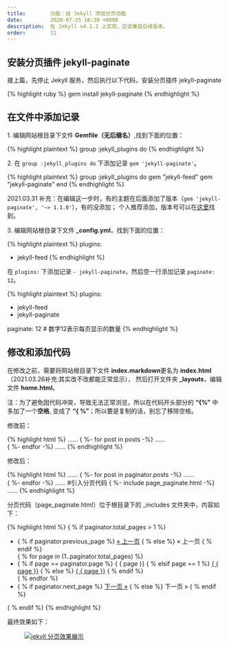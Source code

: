```yaml
---
title:        功能：给 Jekyll 添加分页功能  
date:         2020-07-25 16:39 +0800
description:  在 Jekyll v4.1.1 上实现，应该兼容后续版本。
order:        11
---
```


## 安装分页插件 jekyll-paginate

接上篇，先停止 Jekyll 服务，然后执行以下代码，安装分页插件 jekyll-paginate

{% highlight ruby %}
gem install jekyll-paginate
{% endhighlight %}

## 在文件中添加记录

1.&nbsp;编辑网站根目录下文件 <b>Gemfile（无后缀名）</b>,找到下面的位置：

{% highlight plaintext %}
group :jekyll_plugins do
{% endhighlight %}

2.&nbsp;在 `group :jekyll_plugins do` 下添加记录 `gem 'jekyll-paginate'`。

{% highlight plaintext %}
group :jekyll_plugins do
  gem "jekyll-feed"
  gem "jekyll-paginate"
end
{% endhighlight %}

<p class="post-body-mark">
2021.03.31 补充：在编辑这一步时，有的主题在后面添加了版本（<code>gem 'jekyll-paginate', '~> 1.1.0'</code>），有的没添加；
个人推荐添加，版本号可以在<a href="https://pages.github.com/versions/">这里</a>找到。
</p>

3.&nbsp;编辑网站根目录下文件 <b>_config.yml</b>，找到下面的位置：

{% highlight plaintext %}
plugins:
  - jekyll-feed
{% endhighlight %}

在 `plugins:` 下添加记录 `- jekyll-paginate`，然后空一行添加记录 `paginate: 12`。

{% highlight plaintext %}
plugins:
  - jekyll-feed
  - jekyll-paginate
  
paginate: 12    # 数字12表示每页显示的数量
{% endhighlight %}

## 修改和添加代码

在修改之前，需要将网站根目录下文件 <b>index.markdown</b>更名为 <b>index.html</b>（2021.03.26补充:其实改不改都能正常显示），
然后打开文件夹 <b>_layouts</b>，编辑文件 <b>home.html</b>。

<p class="post-body-mark">
注：为了避免因代码冲突，导致无法正常浏览，所以在代码开头部分的&nbsp;<b>“&#123;%”</b> 中多加了一个<strong>空格</strong>,
变成了<span style="display: inline-block">&nbsp;<b>“&#123; %”</b></span>；所以要是复制的话，别忘了移除空格。
</p>

修改前：

{% highlight html %}
……
{ %- for post in posts -%}
……     
{ %- endfor -%}
……
{% endhighlight %}

修改后：

{% highlight html %}
……
{ %- for post in paginator.posts -%}
……     
{ %- endfor -%}
……
#引入分页代码
{ %- include page_paginate.html -%}   
……
{% endhighlight %}

分页代码（page_paginate.html）位于根目录下的 _includes 文件夹中，内容如下：

{% highlight html %}
{ % if paginator.total_pages > 1 %}
<div class="pagination">
    <ul class="list-unstyled mb-0 w-100 row justify-content-center">
        <li class="col-auto">
            { % if paginator.previous_page %}
            <a href="{ { paginator.previous_page_path | relative_url }}">&laquo; 上一页</a>
            { % else %}
            <span>&laquo; 上一页</span>
            { % endif %}
        </li>
        { % for page in (1..paginator.total_pages) %}
            <li class="col-auto">
                { % if page == paginator.page %}
                <span>{ { page }}</span>
                { % elsif page == 1 %}
                <a href="{ { '/' | relative_url }}">{ { page }}</a>
                { % else %}
                <a href="{ { site.paginate_path | relative_url | replace: ':num', page }}">{ { page }}</a>
                { % endif %}
            </li>
        { % endfor %}
        <li class="col-auto">
            { % if paginator.next_page %}
            <a href="{ { paginator.next_page_path | relative_url }}">下一页 &raquo;</a>
            { % else %}
            <span>下一页 &raquo;</span>
            { % endif %}
        </li>
    </ul>
</div>
{ % endif %}
{% endhighlight %}

最终效果如下：

<figure class="post-body-img-figure">
    <div class="row justify-content-center">
        <div class="col-12 col-lg-12">
            <a class="d-block" href="{{ site.baseurl | relative_url }}/assets/post/2020-07-23-how-to-use-jekyll-on-windows/page_paginate.jpg">
                <img class="w-100" src="{{ site.baseurl | relative_url }}/assets/post/2020-07-23-how-to-use-jekyll-on-windows/page_paginate.jpg" alt="jekyll 分页效果展示">
            </a>
        </div>
    </div>
</figure>
